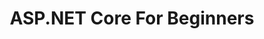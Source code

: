 ---
type: workshop
id: aspnet-core-for-beginners
title: ASP.NET Core For Beginners
repo: dotnet-presentations/aspnetcore-for-beginners
link: https://github.com/dotnet-presentations/aspnetcore-for-beginners
content: Are you completely new to .NET? No problem! Here’s a half day workshop for developers who have no experience with .NET Core or ASP.NET. We’ll start with the basics and build up to a movie database website with search.
---